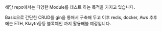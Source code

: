 해당 repo에서는 다양한 Module를 테스트 하는 목적을 가지고 있습니다.

Basic으로 간단한 CRUD를 gin을 통해서 구축해 두고 이후 redis, docker, Aws 추후에는 ETH, Klaytn등등 블록체인 까지 활용해볼 예정입니다.
